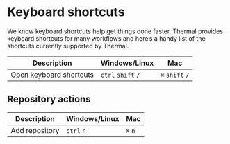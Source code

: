 # Keyboard shortcuts

We know keyboard shortcuts help get things done faster. Thermal provides keyboard shortcuts for many workflows and here’s a handy list of the shortcuts currently supported by Thermal.

| Description | Windows/Linux | Mac |
| --- | --- | --- |
| Open keyboard shortcuts | `ctrl` `shift` `/` | `⌘` `shift` `/` |

## Repository actions

| Description | Windows/Linux | Mac |
| --- | --- | --- |
| Add repository | `ctrl` `n` | `⌘` `n` |
